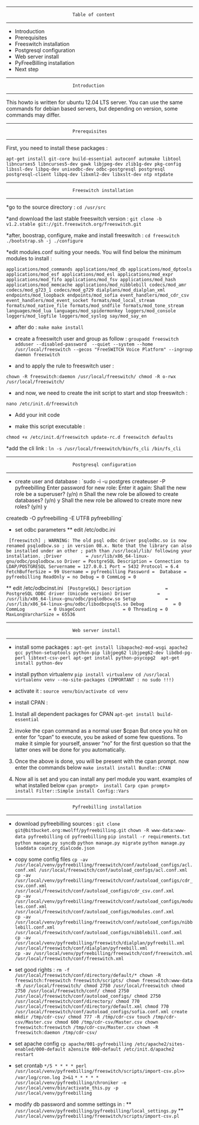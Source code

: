 ********************************************************************************
                             Table of content
********************************************************************************

- Introduction
- Prerequisites
- Freeswitch installation
- Postgresql configuration
- Web server install
- PyFreeBilling installation
- Next step

********************************************************************************
                             Introduction
********************************************************************************

This howto is written for ubuntu 12.04 LTS server. You can use the same commands for debian based servers, but depending on version, some commands may differ. 

********************************************************************************
                             Prerequisites
********************************************************************************

First, you need to install these packages :

`apt-get install git-core build-essential autoconf automake libtool libncurses5 libncurses5-dev gawk libjpeg-dev zlib1g-dev pkg-config libssl-dev libpq-dev unixodbc-dev odbc-postgresql postgresql postgresql-client libpq-dev libxml2-dev libxslt-dev ntp ntpdate`

********************************************************************************
                             Freeswitch installation
********************************************************************************

*go to the source directory :
`cd /usr/src`

*and download the last stable freeswitch version :
`git clone -b v1.2.stable git://git.freeswitch.org/freeswitch.git`

*after, boostrap, configure, make and install freeswitch :
`cd freeswitch
./bootstrap.sh -j
./configure`

*edit modules.conf suiting your needs. You will find below the minimum modules to install :

`applications/mod_commands
applications/mod_db
applications/mod_dptools
applications/mod_esf
applications/mod_esl
applications/mod_expr
applications/mod_fifo
applications/mod_fsv
applications/mod_hash
applications/mod_memcache
applications/mod_nibblebill
codecs/mod_amr
codecs/mod_g723_1
codecs/mod_g729
dialplans/mod_dialplan_xml
endpoints/mod_loopback
endpoints/mod_sofia
event_handlers/mod_cdr_csv
event_handlers/mod_event_socket
formats/mod_local_stream
formats/mod_native_file
formats/mod_sndfile
formats/mod_tone_stream
languages/mod_lua
languages/mod_spidermonkey
loggers/mod_console
loggers/mod_logfile
loggers/mod_syslog
say/mod_say_en`

* after do :
`make
make install`

* create a freeswitch user and group as follow :
`groupadd freeswitch
adduser --disabled-password  --quiet --system --home /usr/local/freeswitch --gecos "FreeSWITCH Voice Platform" --ingroup daemon freeswitch`

* and to apply the rule to freeswitch user :
	
`chown -R freeswitch:daemon /usr/local/freeswitch/
chmod -R o-rwx /usr/local/freeswitch/`

* and now, we need to create the init script to start and stop freeswitch :
	
`nano /etc/init.d/freeswitch`

* Add your init code

* make this script executable :
	
`chmod +x /etc/init.d/freeswitch
update-rc.d freeswitch defaults`

*add the cli link :
`ln -s /usr/local/freeswitch/bin/fs_cli /bin/fs_cli`

********************************************************************************
                             Postgresql configuration
********************************************************************************

* create user and database :
`sudo -i -u postgres
createuser -P pyfreebilling
	Enter password for new role: 
	Enter it again: 
	Shall the new role be a superuser? (y/n) n
	Shall the new role be allowed to create databases? (y/n) y
	Shall the new role be allowed to create more new roles? (y/n) y
	
createdb -O pyfreebilling -E UTF8 pyfreebilling`

* set odbc parameters
** edit /etc/odbc.ini

`
[freeswitch]
; WARNING: The old psql odbc driver psqlodbc.so is now renamed psqlodbcw.so
; in version 08.x. Note that the library can also be installed under an other
; path than /usr/local/lib/ following your installation.
;Driver         = /usr/lib/x86_64-linux-gnu/odbc/psqlodbcw.so
Driver = PostgreSQL
Description = Connection to LDAP/POSTGRESQL
Servername = 127.0.0.1
Port = 5432
Protocol = 6.4
FetchBufferSize = 99
Username = pyfreebilling
Password = 
Database = pyfreebilling
ReadOnly = no
Debug = 0
CommLog = 0`

** edit /etc/odbcinst.ini
`
[PostgreSQL]
Description             = PostgreSQL ODBC driver (Unicode version)
Driver          = /usr/lib/x86_64-linux-gnu/odbc/psqlodbcw.so
Setup           = /usr/lib/x86_64-linux-gnu/odbc/libodbcpsqlS.so
Debug           = 0
CommLog         = 0
UsageCount              = 0
Threading = 0
MaxLongVarcharSize = 65536`

********************************************************************************
                             Web server install
********************************************************************************

* install some packages :
`apt-get install libapache2-mod-wsgi apache2 gcc python-setuptools python-pip libjpeg62 libjpeg62-dev libdbd-pg-perl libtext-csv-perl
apt-get install python-psycopg2 
apt-get install python-dev`

* install python virtualenv
`pip install virtualenv
cd /usr/local
virtualenv venv --no-site-packages (IMPORTANT : no sudo !!!)`

* activate it :
`source venv/bin/activate
cd venv`

* install CPAN : 
1. Install all dependent packages for CPAN
`apt-get install build-essential`

2. invoke the cpan command as a normal user
$cpan
But once you hit on enter for “cpan” to execute, you
be asked of some few questions. To make it simple for
yourself, answer “no” for the first question so that
the latter ones will be done for you automatically.
3. Once the above is done, you will be present with the cpan
prompt. now enter the commands below
`make install
install Bundle::CPAN`

4. Now all is set and you can install any perl module you want. examples of what installed below
`cpan prompt>  install Carp
cpan prompt>  install Filter::Simple
install Config::Vars`

********************************************************************************
                             Pyfreebilling installation
********************************************************************************

* download pyfreebilling sources :
`git clone git@bitbucket.org:mwolff/pyfreebilling.git`
`chown -R www-data:www-data pyfreebilling`
`cd pyfreebilling`
`pip install -r requirements.txt`
`python manage.py syncdb`
`python manage.py migrate`
`python manage.py loaddata country_dialcode.json`

* copy some config files
`cp -av /usr/local/venv/pyfreebilling/freeswitch/conf/autoload_configs/acl.conf.xml /usr/local/freeswitch/conf/autoload_configs/acl.conf.xml`  
`cp -av /usr/local/venv/pyfreebilling/freeswitch/conf/autoload_configs/cdr_csv.conf.xml /usr/local/freeswitch/conf/autoload_configs/cdr_csv.conf.xml`  
`cp -av /usr/local/venv/pyfreebilling/freeswitch/conf/autoload_configs/modules.conf.xml /usr/local/freeswitch/conf/autoload_configs/modules.conf.xml`  
`cp -av /usr/local/venv/pyfreebilling/freeswitch/conf/autoload_configs/nibblebill.conf.xml /usr/local/freeswitch/conf/autoload_configs/nibblebill.conf.xml`  
`cp -av /usr/local/venv/pyfreebilling/freeswitch/dialplan/pyfreebill.xml /usr/local/freeswitch/conf/dialplan/pyfreebill.xml`  
`cp -av /usr/local/venv/pyfreebilling/freeswitch/conf/freeswitch.xml /usr/local/freeswitch/conf/freeswitch.xml`

* set good rights :
`rm -f /usr/local/freeswitch/conf/directory/default/*
chown -R freeswitch:freeswitch freeswitch/scripts/
chown freeswitch:www-data -R /usr/local/freeswitch/
chmod 2750 /usr/local/freeswitch
chmod 2750 /usr/local/freeswitch/conf/
chmod 2750 /usr/local/freeswitch/conf/autoload_configs/
chmod 2750 /usr/local/freeswitch/conf/directory/
chmod 770 /usr/local/freeswitch/conf/directory/default.xml
chmod 770 /usr/local/freeswitch/conf/autoload_configs/sofia.conf.xml
create mkdir /tmp/cdr-csv/
chmod 777 -R /tmp/cdr-csv
touch /tmp/cdr-csv/Master.csv
chmod 600 /tmp/cdr-csv/Master.csv
chown freeswitch:freeswitch /tmp/cdr-csv/Master.csv
chown -R freeswitch:daemon /tmp/cdr-csv/`

* set apache config
`cp apache/001-pyfreebilling /etc/apache2/sites-enabled/000-default
a2ensite 000-default
/etc/init.d/apache2 restart`

* set crontab
`*/5 * * * * perl /usr/local/venv/pyfreebilling/freeswitch/scripts/import-csv.pl>> /var/log/cron.log 2>&1`
`* * * * * /usr/local/venv/pyfreebilling/chroniker -e /usr/local/venv/bin/activate_this.py -p /usr/local/venv/pyfreebilling`

* modify db password and somme settings in :
** `/usr/local/venv/pyfreebilling/pyfreebilling/local_settings.py`
** `/usr/local/venv/pyfreebilling/freeswitch/scripts/import-csv.pl`
